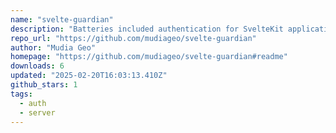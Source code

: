 ```yaml
---
name: "svelte-guardian"
description: "Batteries included authentication for SvelteKit applications."
repo_url: "https://github.com/mudiageo/svelte-guardian"
author: "Mudia Geo"
homepage: "https://github.com/mudiageo/svelte-guardian#readme"
downloads: 6
updated: "2025-02-20T16:03:13.410Z"
github_stars: 1
tags: 
  - auth
  - server
---
```

